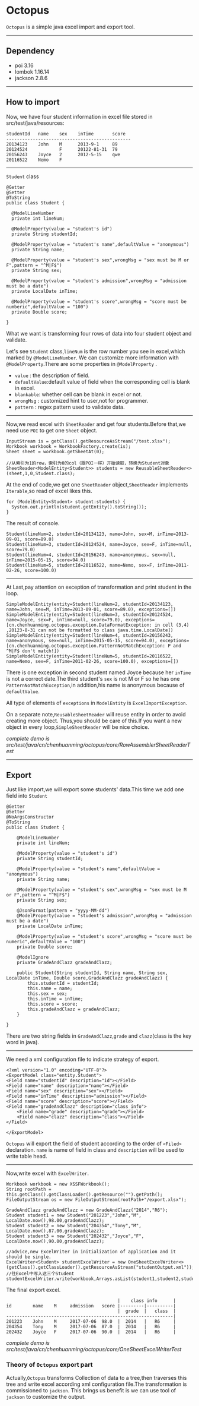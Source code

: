 # Octopus
 `Octopus` is a simple java excel import and export tool.

***

## Dependency
 - poi 3.16
 - lombok 1.16.14
 - jackson 2.8.6

***

## How to import
Now, we have four student information in excel file stored in src/test/java/resources:

    studentId   name    sex    inTime       score
    -----------------------------------------------
    20134123    John    M      2013-9-1     89
    20124524            F      20122-81-31  79
    20156243    Joyce   2      2012-5-15    qwe
    20116522    Nemo    F
    
***

`Student` class

    @Getter
    @Setter
    @ToString
    public class Student {

      @ModelLineNumber
      private int lineNum;

      @ModelProperty(value = "student's id")
      private String studentId;

      @ModelProperty(value = "student's name",defaultValue = "anonymous")
      private String name;

      @ModelProperty(value = "student's sex",wrongMsg = "sex must be M or F",pattern = "^M|F$")
      private String sex;

      @ModelProperty(value = "student's admission",wrongMsg = "admission must be a date")
      private LocalDate inTime;

      @ModelProperty(value = "student's score",wrongMsg = "score must be numberic",defaultValue = "100")
      private Double score;

    }

What we want is transforming four rows of data into four student object and validate.

Let's see `Student` class,`lineNum` is the row number you see in excel,which marked by `@ModelLineNumber`.
We can customize more information with `@ModelProperty`.There are some properties in `@ModelProperty` .

- `value` : the description of field.
- `defaultValue`:default value of field when the corresponding cell is blank in excel.
- `blankable`: whether cell can be blank in excel or not.
- `wrongMsg` : customized hint to user,not for programmer.
- `pattern` : regex pattern used to validate data.

***

Now,we read excel with `SheetReader` and get four students.Before that,we need use `POI` to get one `Sheet` object.

    InputStream is = getClass().getResourceAsStream("/test.xlsx");
    Workbook workbook = WorkbookFactory.create(is);
    Sheet sheet = workbook.getSheetAt(0);

    //从索引为1的row，索引为0的col（跟POI一样）开始读取，转换为Student对象
    SheetReader<ModelEntity<Student>> students = new ReusableSheetReader<>(sheet,1,0,Student.class);

At the end of code,we get one `SheetReader` object,`SheetReader` implements `Iterable`,so read of excel likes this.

    for (ModelEntity<Student> student:students) {
      System.out.println(student.getEntity().toString());
    }

The result of console.

    Student(lineNum=2, studentId=20134123, name=John, sex=M, inTime=2013-09-01, score=89.0)
    Student(lineNum=3, studentId=20124524, name=Joyce, sex=F, inTime=null, score=79.0)
    Student(lineNum=4, studentId=20156243, name=anonymous, sex=null, inTime=2015-05-15, score=94.0)
    Student(lineNum=5, studentId=20116522, name=Nemo, sex=F, inTime=2011-02-26, score=100.0)

***

At Last,pay attention on exception of transformation and print student in the loop.

    SimpleModelEntity(entity=Student(lineNum=2, studentId=20134123, name=John, sex=M, inTime=2013-09-01, score=89.0), exceptions=[])
    SimpleModelEntity(entity=Student(lineNum=3, studentId=20124524, name=Joyce, sex=F, inTime=null, score=79.0), exceptions=[cn.chenhuanming.octopus.exception.DataFormatException: in cell (3,4) ,20123-8-31 can not be formatted to class java.time.LocalDate])
    SimpleModelEntity(entity=Student(lineNum=4, studentId=20156243, name=anonymous, sex=null, inTime=2015-05-15, score=94.0), exceptions=[cn.chenhuanming.octopus.exception.PatternNotMatchException: P and ^M|F$ don't match!])
    SimpleModelEntity(entity=Student(lineNum=5, studentId=20116522, name=Nemo, sex=F, inTime=2011-02-26, score=100.0), exceptions=[])

There is one exception in second student named Joyce because her `inTime` is not a correct date.The third
student's `sex` is not M or F so he has one `PatternNotMatchException`,in addition,his name is anonymous because of
`defaultValue`.

All type of elements of `exceptions` in `ModelEntity` is `ExcelImportException`.

On a separate note,`ReusableSheetReader` will reuse entity in order to avoid creating more object.
Thus,you should be care of this.If you want a new object in every loop,`SimpleSheetReader` will be nice choice.

*complete demo is src/test/java/cn/chenhuanming/octopus/core/RowAssemblerSheetReaderTest*

***

## Export
Just like import,we will export some students' data.This time we add one field into `Student`

    @Getter
    @Setter
    @NoArgsConstructor
    @ToString
    public class Student {

        @ModelLineNumber
        private int lineNum;

        @ModelProperty(value = "student's id")
        private String studentId;

        @ModelProperty(value = "student's name",defaultValue = "anonymous")
        private String name;

        @ModelProperty(value = "student's sex",wrongMsg = "sex must be M or F",pattern = "^M|F$")
        private String sex;

        @JsonFormat(pattern = "yyyy-MM-dd")
        @ModelProperty(value = "student's admission",wrongMsg = "admission must be a date")
        private LocalDate inTime;

        @ModelProperty(value = "student's score",wrongMsg = "score must be numeric",defaultValue = "100")
        private Double score;

        @ModelIgnore
        private GradeAndClazz gradeAndClazz;

        public Student(String studentId, String name, String sex, LocalDate inTime, Double score,GradeAndClazz gradeAndClazz) {
            this.studentId = studentId;
            this.name = name;
            this.sex = sex;
            this.inTime = inTime;
            this.score = score;
            this.gradeAndClazz = gradeAndClazz;
        }

    }

There are two string fields in `GradeAndClazz`,`grade` and `clazz`(class is the key word in java).

***

We need a xml configuration file to indicate strategy of export.

    <?xml version="1.0" encoding="UTF-8"?>
    <ExportModel class="entity.Student">
    <Field name="studentId" description="id"></Field>
    <Field name="name" description="name"></Field>
    <Field name="sex" description="sex"></Field>
    <Field name="inTime" description="admission"></Field>
    <Field name="score" description="score"></Field>
    <Field name="gradeAndClazz" description="class info">
        <Field name="grade" description="grade"></Field>
        <Field name="clazz" description="class"></Field>
    </Field>

    </ExportModel>

`Octopus` will export the field of student according to the order of `<Filed>` declaration.
`name` is name of field in class and `description` will be used to write table head.

***

Now,write excel with `ExcelWriter`.

    Workbook workbook = new XSSFWorkbook();
    String rootPath = this.getClass().getClassLoader().getResource("").getPath();
    FileOutputStream os = new FileOutputStream(rootPath+"/export.xlsx");

    GradeAndClazz gradeAndClazz = new GradeAndClazz("2014","R6");
    Student student1 = new Student("201223","John","M", LocalDate.now(),98.00,gradeAndClazz);
    Student student2 = new Student("204354","Tony","M", LocalDate.now(),87.00,gradeAndClazz);
    Student student3 = new Student("202432","Joyce","F", LocalDate.now(),90.00,gradeAndClazz);

    //advice,new ExcelWriter in initialization of application and it should be single.
    ExcelWriter<Student> studentExcelWriter = new OneSheetExcelWriter<>(getClass().getClassLoader().getResourceAsStream("studentOutput.xml"));
    //往Excel中写入这三个Student
    studentExcelWriter.write(workbook,Arrays.asList(student1,student2,student3));

The final export excel.

                                              |    class info      |
    id        name    M     admission   score |---------|----------|
                                              |  grade  |   class  |
    ---------------------------------------------------------------|
    201223    John    M     2017-07-06  98.0  |  2014   |   R6     |
    204354    Tony    M     2017-07-06  87.0  |  2014   |   R6     |
    202432    Joyce   F     2017-07-06  90.0  |  2014   |   R6     |


*complete demo is src/test/java/cn/chenhuanming/octopus/core/OneSheetExcelWriterTest*

### Theory of `Octopus` export part
Actually,`Octopus` transforms Collection of data to a tree,then traverses this tree and write
excel according xml configuration file.The transformation is commissioned to `jackson`.
This brings us benefit is we can use tool of `jackson` to customize the output.
